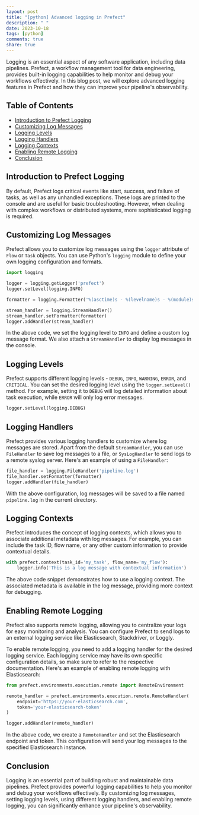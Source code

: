 ```yaml
---
layout: post
title: "[python] Advanced logging in Prefect"
description: " "
date: 2023-10-18
tags: [python]
comments: true
share: true
---
```


Logging is an essential aspect of any software application, including data pipelines. Prefect, a workflow management tool for data engineering, provides built-in logging capabilities to help monitor and debug your workflows effectively. In this blog post, we will explore advanced logging features in Prefect and how they can improve your pipeline's observability.

## Table of Contents
- [Introduction to Prefect Logging](#introduction-to-prefect-logging)
- [Customizing Log Messages](#customizing-log-messages)
- [Logging Levels](#logging-levels)
- [Logging Handlers](#logging-handlers)
- [Logging Contexts](#logging-contexts)
- [Enabling Remote Logging](#enabling-remote-logging)
- [Conclusion](#conclusion)

## Introduction to Prefect Logging

By default, Prefect logs critical events like start, success, and failure of tasks, as well as any unhandled exceptions. These logs are printed to the console and are useful for basic troubleshooting. However, when dealing with complex workflows or distributed systems, more sophisticated logging is required.

## Customizing Log Messages

Prefect allows you to customize log messages using the `logger` attribute of `Flow` or `Task` objects. You can use Python's `logging` module to define your own logging configuration and formats.

```python
import logging

logger = logging.getLogger('prefect')
logger.setLevel(logging.INFO)

formatter = logging.Formatter('%(asctime)s - %(levelname)s - %(module)s - %(message)s')

stream_handler = logging.StreamHandler()
stream_handler.setFormatter(formatter)
logger.addHandler(stream_handler)
```

In the above code, we set the logging level to `INFO` and define a custom log message format. We also attach a `StreamHandler` to display log messages in the console.

## Logging Levels

Prefect supports different logging levels - `DEBUG`, `INFO`, `WARNING`, `ERROR`, and `CRITICAL`. You can set the desired logging level using the `logger.setLevel()` method. For example, setting it to `DEBUG` will log detailed information about task execution, while `ERROR` will only log error messages.

```python
logger.setLevel(logging.DEBUG)
```

## Logging Handlers

Prefect provides various logging handlers to customize where log messages are stored. Apart from the default `StreamHandler`, you can use `FileHandler` to save log messages to a file, or `SysLogHandler` to send logs to a remote syslog server. Here's an example of using a `FileHandler`:

```python
file_handler = logging.FileHandler('pipeline.log')
file_handler.setFormatter(formatter)
logger.addHandler(file_handler)
```

With the above configuration, log messages will be saved to a file named `pipeline.log` in the current directory.

## Logging Contexts

Prefect introduces the concept of logging contexts, which allows you to associate additional metadata with log messages. For example, you can include the task ID, flow name, or any other custom information to provide contextual details.

```python
with prefect.context(task_id='my_task', flow_name='my_flow'):
    logger.info('This is a log message with contextual information')
```

The above code snippet demonstrates how to use a logging context. The associated metadata is available in the log message, providing more context for debugging.

## Enabling Remote Logging

Prefect also supports remote logging, allowing you to centralize your logs for easy monitoring and analysis. You can configure Prefect to send logs to an external logging service like Elasticsearch, Stackdriver, or Loggly.

To enable remote logging, you need to add a logging handler for the desired logging service. Each logging service may have its own specific configuration details, so make sure to refer to the respective documentation. Here's an example of enabling remote logging with Elasticsearch:

```python
from prefect.environments.execution.remote import RemoteEnvironment

remote_handler = prefect.environments.execution.remote.RemoteHandler(
    endpoint='https://your-elasticsearch.com',
    token='your-elasticsearch-token'
)

logger.addHandler(remote_handler)
```

In the above code, we create a `RemoteHandler` and set the Elasticsearch endpoint and token. This configuration will send your log messages to the specified Elasticsearch instance.

## Conclusion

Logging is an essential part of building robust and maintainable data pipelines. Prefect provides powerful logging capabilities to help you monitor and debug your workflows effectively. By customizing log messages, setting logging levels, using different logging handlers, and enabling remote logging, you can significantly enhance your pipeline's observability.